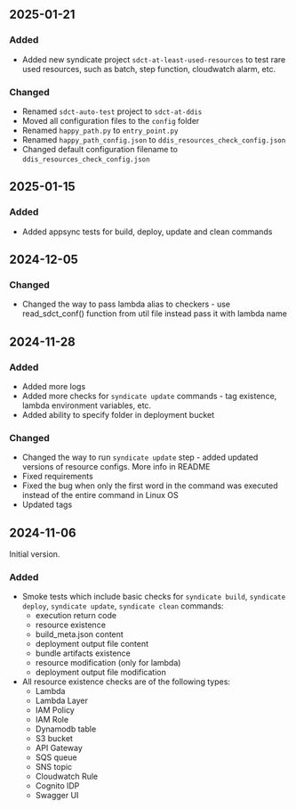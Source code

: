 ## 2025-01-21
### Added
- Added new syndicate project `sdct-at-least-used-resources` to test rare used resources, such as 
batch, step function, cloudwatch alarm, etc.
### Changed
- Renamed `sdct-auto-test` project to `sdct-at-ddis`
- Moved all configuration files to the `config` folder
- Renamed `happy_path.py` to `entry_point.py`
- Renamed `happy_path_config.json` to `ddis_resources_check_config.json`
- Changed default configuration filename to `ddis_resources_check_config.json`

## 2025-01-15
### Added
- Added appsync tests for build, deploy, update and clean commands

## 2024-12-05
### Changed
- Changed the way to pass lambda alias to checkers - use read_sdct_conf() function from util file instead pass it with lambda name

## 2024-11-28
### Added
- Added more logs
- Added more checks for `syndicate update` commands - tag existence, lambda environment variables, etc.
- Added ability to specify folder in deployment bucket
### Changed
- Changed the way to run `syndicate update` step - added updated versions of resource configs. More info in README
- Fixed requirements
- Fixed the bug when only the first word in the command was executed instead of the entire command in Linux OS
- Updated tags

## 2024-11-06
Initial version.
### Added
- Smoke tests which include basic checks for `syndicate build`, `syndicate deploy`, `syndicate update`, `syndicate clean` commands:
  - execution return code
  - resource existence
  - build_meta.json content
  - deployment output file content
  - bundle artifacts existence
  - resource modification (only for lambda)
  - deployment output file modification
- All resource existence checks are of the following types:
  - Lambda
  - Lambda Layer
  - IAM Policy
  - IAM Role
  - Dynamodb table
  - S3 bucket
  - API Gateway
  - SQS queue
  - SNS topic
  - Cloudwatch Rule
  - Cognito IDP
  - Swagger UI